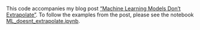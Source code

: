 This code accompanies my blog post [“Machine Learning Models Don’t Extrapolate”](https://patwalters.github.io/Machine-Learning-Models-Dont-Extrapolate/).   To follow the examples from the post, please see the notebook [ML_doesnt_extrapolate.ipynb](https://github.com/PatWalters/practical_cheminformatics_posts/blob/main/ml_doesnt_extrapolate/ML_doesnt_extrapolate.ipynb).
